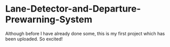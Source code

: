 # Lane-Detector-and-Departure-Prewarning-System
 Although before I have already done some, this is my first project which has been uploaded. So excited!
